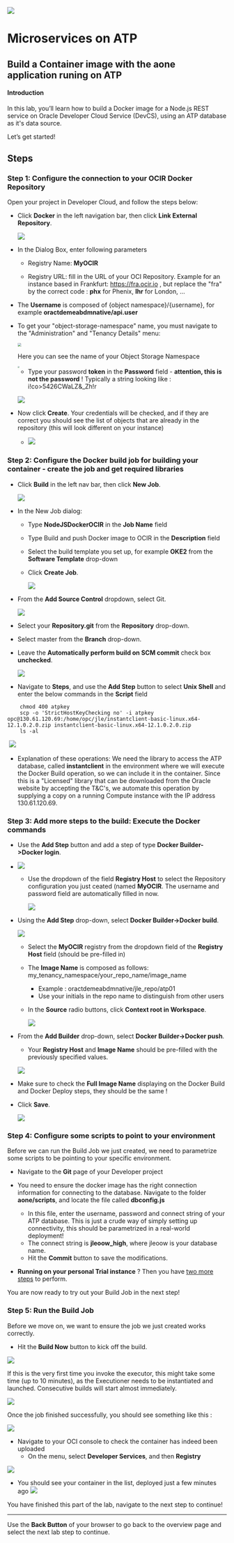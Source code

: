 ![](../../common/images/customer.logo2.png)
# Microservices on ATP

## Build a Container image with the aone application runing on ATP

#### **Introduction**

In this lab, you’ll learn how to build a Docker image for a Node.js REST service on Oracle Developer Cloud Service (DevCS), using an ATP database as it's data source.

Let’s get started! 

## Steps

### Step 1: Configure the connection to your OCIR Docker Repository

Open your project in Developer Cloud, and follow the steps below:

- Click **Docker** in the left navigation bar, then click **Link External Repository**.

  ![](images/650/im08-3.png)

- In the Dialog Box, enter following parameters

  - Registry Name: **MyOCIR**

  - Registry URL: fill in the URL of your OCI Repository.  Example for an instance based in Frankfurt:
     https://fra.ocir.io  , but replace the "fra" by the correct code : **phx** for Phenix,  **lhr** for London, ...
  
- The **Username** is composed of {object namespace}/{username}, for example **oractdemeabdmnative/api.user** 
  
- To get your "object-storage-namespace" name, you must navigate to the "Administration" and "Tenancy Details" menu:
  
   <img src="images/650/im41.png" style="zoom: 50%;" />
  
   Here  you can see the name of your Object Storage Namespace
  
   <img src="images/650/im42.2.png" style="zoom: 25%;" />


  - Type your password **token** in the **Password** field - **attention, this is not the password** ! Typically a string looking like : i!co>5426CWaLZ&_Zh!r

  ![](images/650/im01-1.png)

- Now click **Create**.  Your credentials will be checked, and if they are correct you should see the list of objects that are already in the repository (this will look different on your instance)

  - ![](images/650/im02-1.png)

### Step 2: Configure the Docker build job for building your container - create the job and get required libraries

- Click **Build** in the left nav bar, then click **New Job**. 

  ![](images/650/image034-1.png)

- In the New Job dialog: 
  - Type **NodeJSDockerOCIR** in the **Job Name** field 

  - Type Build and push Docker image to OCIR in the **Description** field 

  - Select the build template you set up, for example **OKE2** from the **Software Template** drop-down  

  - Click **Create Job**.

    ![](images/650/image035-1.png)

- From the **Add Source Control** dropdown, select Git.

  ![](images/650/image036-1.png)

- Select your **Repository.git** from the **Repository** drop-down.

- Select master from the **Branch** drop-down.

- Leave the **Automatically perform build on SCM commit** check box **unchecked**.

  ![](images/650/im51.png)

  

- Navigate to **Steps**, and use the **Add Step** button to select **Unix Shell** and enter the below commands in the **Script** field

```
    chmod 400 atpkey
    scp -o 'StrictHostKeyChecking no' -i atpkey opc@130.61.120.69:/home/opc/jle/instantclient-basic-linux.x64-12.1.0.2.0.zip instantclient-basic-linux.x64-12.1.0.2.0.zip
    ls -al 
```

​	![](images/650/image_unix-1.png)

- Explanation of these operations:
  We need the library to access the ATP database, called **instantclient** in the environment where we will execute the Docker Build operation, so we can include it in the container.  Since this is a "Licensed" library that can be downloaded from the Oracle website by accepting the T&C's, we automate this operation by supplying a copy on a running Compute instance with the IP address 130.61.120.69.

  
  

### Step 3: Add more steps to the build: Execute the Docker commands

- Use the **Add Step** button and add a step of type **Docker Builder->Docker login**. 

- ![](images/650/image038-1.png)

  - Use the dropdown of the field **Registry Host** to select the Repository configuration you just ceated (named **MyOCIR**.  The username and password field are automatically filled in now.

    ![](images/650/image038-2.png)





- Using the **Add Step** drop-down, select **Docker Builder->Docker build**. 

  ![](images/650/image038-3.png)

  - Select the **MyOCIR** registry from the dropdown field of the  **Registry Host** field (should be pre-filled in)

  - The **Image Name** is composed as follows: my_tenancy_namespace/your_repo_name/image_name
    - Example : oractdemeabdmnative/jle_repo/atp01
    - Use your initials in the repo name to distinguish from other users
    
  - In the **Source** radio buttons, click **Context root in Workspace**.

    ![](images/650/im52.png)

- From the **Add Builder** drop-down, select **Docker Builder->Docker push**. 
  - Your **Registry Host** and **Image Name** should be pre-filled with the previously specified values.

  ![](images/650/im46-1.png)

- Make sure to check the **Full Image Name** displaying on the Docker Build and Docker Deploy steps, they should be the same !

- Click **Save**.

  ![](images/650/image040.png)


### Step 4: Configure some scripts to point to your environment

Before we can run the Build Job we just created, we need to parametrize some scripts to be pointing to your specific environment.

- Navigate to the **Git** page of your Developer project

- You need to ensure the docker image has the right connection information for connecting to the database.  Navigate to the folder **aone/scripts**, and locate the file called **dbconfig.js**

  - In this file, enter the username, password and connect string of your ATP database.  This is just a crude way of simply setting up connectivity, this should be parametrized in a real-world deployment!
  - The connect string is  **jleoow_high**, where jleoow is your database name.
  - Hit the **Commit** button to save the modifications.




- **Running on your personal Trial instance** ?  Then you have [two more steps](LabGuide650BuildDocker_own1.md) to perform.



You are now ready to try out your Build Job in the next step!



### Step 5: Run the Build Job

Before we move on, we want to ensure the job we just created works correctly. 

- Hit the **Build Now** button to kick off the build. 

![](images/650/im10-1.png)

If this is the very first time you invoke the executor, this might take some time (up to 10 minutes), as the Executioner needs to be instantiated and launched.  Consecutive builds will start almost immediately.

![](images/650/im11.png)

Once the job finished successfully, you should see something like this :

![](images/650/im13-1.png)

- Navigate to your OCI console to check the container has indeed been uploaded
  - On the menu, select **Developer Services**, and then **Registry**

![](images/650/im12-1.png)



- You should see your container in the list, deployed just a few minutes ago
  ![](images/650/im45-1.png)



You have finished this part of the lab, navigate to the next step to continue!



---
Use the **Back Button** of your browser to go back to the overview page and select the next lab step to continue.